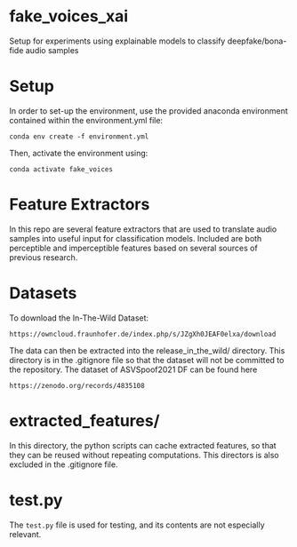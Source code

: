 # fake_voices_xai

Setup for experiments using explainable models to classify deepfake/bona-fide audio samples

# Setup

In order to set-up the environment, use the provided anaconda environment contained within the environment.yml file:
```
conda env create -f environment.yml
```
Then, activate the environment using:
```
conda activate fake_voices
```

# Feature Extractors

In this repo are several feature extractors that are used to translate audio samples into useful input for classification models. 
Included are both perceptible and imperceptible features based on several sources of previous research.

# Datasets
To download the In-The-Wild Dataset:
```
https://owncloud.fraunhofer.de/index.php/s/JZgXh0JEAF0elxa/download
```
The data can then be extracted into the release_in_the_wild/ directory. This directory is in the .gitignore file so that the dataset will not be committed to the repository.
The dataset of ASVSpoof2021 DF can be found here
```
https://zenodo.org/records/4835108
```

# extracted_features/
In this directory, the python scripts can cache extracted features, so that they can be reused without repeating computations. This directors is also excluded in the .gitignore file.

# test.py

The `test.py` file is used for testing, and its contents are not especially relevant.
